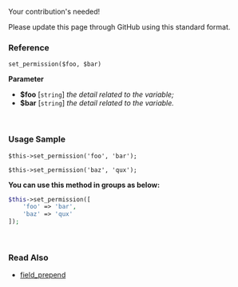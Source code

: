 Your contribution's needed!

Please update this page through GitHub using this standard format.

### Reference
`set_permission($foo, $bar)`

**Parameter**
* **$foo** [`string`] *the detail related to the variable;*
* **$bar** [`string`] *the detail related to the variable.*

&nbsp;

### Usage Sample
`$this->set_permission('foo', 'bar');`

`$this->set_permission('baz', 'qux');`

**You can use this method in groups as below:**
```php
$this->set_permission([
    'foo' => 'bar',
    'baz' => 'qux'
]);
```

&nbsp;

### Read Also
* [field_prepend](./field_prepend)
